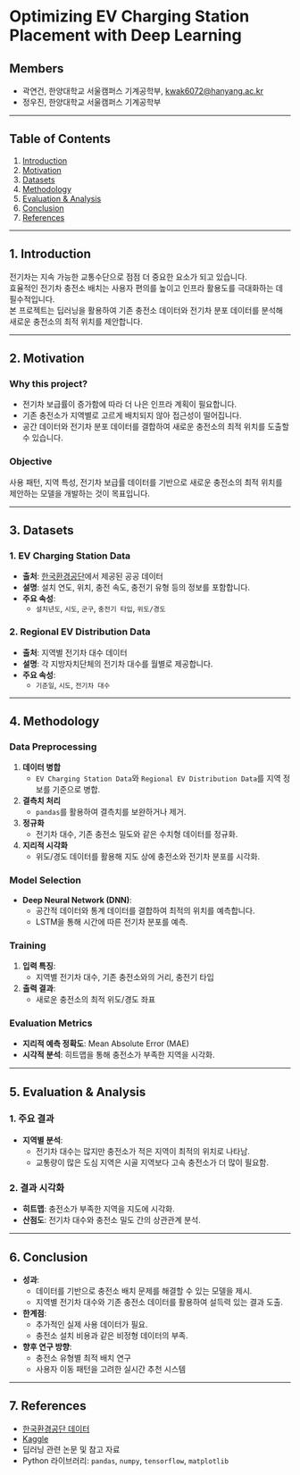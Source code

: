 # Optimizing EV Charging Station Placement with Deep Learning

## Members
- 곽연건, 한양대학교 서울캠퍼스 기계공학부, kwak6072@hanyang.ac.kr
- 정우진, 한양대학교 서울캠퍼스 기계공학부

---

## Table of Contents
1. [Introduction](#introduction)  
2. [Motivation](#motivation)  
3. [Datasets](#datasets)  
4. [Methodology](#methodology)  
5. [Evaluation & Analysis](#evaluation--analysis)  
6. [Conclusion](#conclusion)  
7. [References](#references)

---

## 1. Introduction
전기차는 지속 가능한 교통수단으로 점점 더 중요한 요소가 되고 있습니다.  
효율적인 전기차 충전소 배치는 사용자 편의를 높이고 인프라 활용도를 극대화하는 데 필수적입니다.  
본 프로젝트는 딥러닝을 활용하여 기존 충전소 데이터와 전기차 분포 데이터를 분석해 새로운 충전소의 최적 위치를 제안합니다.

---

## 2. Motivation
### Why this project?  
- 전기차 보급률이 증가함에 따라 더 나은 인프라 계획이 필요합니다.  
- 기존 충전소가 지역별로 고르게 배치되지 않아 접근성이 떨어집니다.  
- 공간 데이터와 전기차 분포 데이터를 결합하여 새로운 충전소의 최적 위치를 도출할 수 있습니다.

### Objective
사용 패턴, 지역 특성, 전기차 보급률 데이터를 기반으로 새로운 충전소의 최적 위치를 제안하는 모델을 개발하는 것이 목표입니다.

---

## 3. Datasets
### 1. **EV Charging Station Data**
- **출처**: [한국환경공단](https://www.data.go.kr/data/15076352/openapi.do)에서 제공된 공공 데이터  
- **설명**: 설치 연도, 위치, 충전 속도, 충전기 유형 등의 정보를 포함합니다.  
- **주요 속성**:  
  - `설치년도`, `시도`, `군구`, `충전기 타입`, `위도/경도`  

### 2. **Regional EV Distribution Data**
- **출처**: 지역별 전기차 대수 데이터  
- **설명**: 각 지방자치단체의 전기차 대수를 월별로 제공합니다.  
- **주요 속성**:  
  - `기준일`, `시도`, `전기차 대수`

---

## 4. Methodology
### Data Preprocessing
1. **데이터 병합**  
   - `EV Charging Station Data`와 `Regional EV Distribution Data`를 지역 정보를 기준으로 병합.  
2. **결측치 처리**  
   - `pandas`를 활용하여 결측치를 보완하거나 제거.  
3. **정규화**  
   - 전기차 대수, 기존 충전소 밀도와 같은 수치형 데이터를 정규화.  
4. **지리적 시각화**  
   - 위도/경도 데이터를 활용해 지도 상에 충전소와 전기차 분포를 시각화.

### Model Selection
- **Deep Neural Network (DNN)**:  
  - 공간적 데이터와 통계 데이터를 결합하여 최적의 위치를 예측합니다.  
  - LSTM을 통해 시간에 따른 전기차 분포를 예측.  

### Training
1. **입력 특징**:  
   - 지역별 전기차 대수, 기존 충전소와의 거리, 충전기 타입  
2. **출력 결과**:  
   - 새로운 충전소의 최적 위도/경도 좌표  

### Evaluation Metrics
- **지리적 예측 정확도**: Mean Absolute Error (MAE)  
- **시각적 분석**: 히트맵을 통해 충전소가 부족한 지역을 시각화.  

---

## 5. Evaluation & Analysis
### 1. 주요 결과
- **지역별 분석**:  
  - 전기차 대수는 많지만 충전소가 적은 지역이 최적의 위치로 나타남.  
  - 교통량이 많은 도심 지역은 시골 지역보다 고속 충전소가 더 많이 필요함.  

### 2. 결과 시각화
- **히트맵**: 충전소가 부족한 지역을 지도에 시각화.  
- **산점도**: 전기차 대수와 충전소 밀도 간의 상관관계 분석.  

---

## 6. Conclusion
- **성과**:  
  - 데이터를 기반으로 충전소 배치 문제를 해결할 수 있는 모델을 제시.  
  - 지역별 전기차 대수와 기존 충전소 데이터를 활용하여 설득력 있는 결과 도출.  
- **한계점**:  
  - 추가적인 실제 사용 데이터가 필요.  
  - 충전소 설치 비용과 같은 비정형 데이터의 부족.  
- **향후 연구 방향**:  
  - 충전소 유형별 최적 배치 연구  
  - 사용자 이동 패턴을 고려한 실시간 추천 시스템  

---

## 7. References
- [한국환경공단 데이터](https://www.data.go.kr/data/15076352/openapi.do)  
- [Kaggle](https://www.kaggle.com/)  
- 딥러닝 관련 논문 및 참고 자료  
- Python 라이브러리: `pandas`, `numpy`, `tensorflow`, `matplotlib`  



